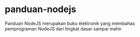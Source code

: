 # panduan-nodejs
Panduan NodeJS merupakan buku elektronik yang membahas pemprograman NodeJS dari tingkat dasar sampai mahir.
